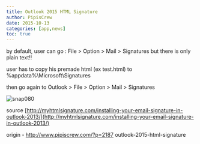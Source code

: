 ```yaml
---
title: Outlook 2015 HTML Signature
author: PipisCrew
date: 2015-10-13
categories: [app,news]
toc: true
---
```


by default, user can go :
File > Option > Mail > Signatures but there is only plain text!!

user has to copy his premade html (ex test.html) to 
%appdata%\Microsoft\Signatures

then go again to Outlook > File > Option > Mail > Signatures

![snap080](https://www.pipiscrew.com/wp-content/uploads/2015/10/snap080.png)

source [http://myhtmlsignature.com/installing-your-email-signature-in-outlook-2013/](http://myhtmlsignature.com/installing-your-email-signature-in-outlook-2013/)

origin - http://www.pipiscrew.com/?p=2187 outlook-2015-html-signature